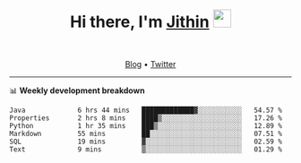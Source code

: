 <h1 align="center">Hi there, I'm <a href="https://jithset.github.io/" target="_blank">Jithin</a> <img
src="https://github.com/blackcater/blackcater/raw/main/images/Hi.gif" height="32" /></h1>

<br />

<p align="center">
  <a href="https://jithset.github.io">Blog</a> •
  <a href="https://twitter.com/jithset">Twitter</a>
</p>

---

📊 **Weekly development breakdown**

<!--START_SECTION:waka-->

```text
Java             6 hrs 44 mins   █████████████▓░░░░░░░░░░░   54.57 %
Properties       2 hrs 8 mins    ████▒░░░░░░░░░░░░░░░░░░░░   17.26 %
Python           1 hr 35 mins    ███▒░░░░░░░░░░░░░░░░░░░░░   12.89 %
Markdown         55 mins         ██░░░░░░░░░░░░░░░░░░░░░░░   07.51 %
SQL              19 mins         ▓░░░░░░░░░░░░░░░░░░░░░░░░   02.59 %
Text             9 mins          ▒░░░░░░░░░░░░░░░░░░░░░░░░   01.29 %
```

<!--END_SECTION:waka-->


